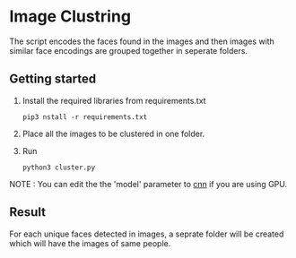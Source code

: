 # Image Clustring
The script encodes the faces found in the images and then images with similar face encodings are grouped together in seperate folders.

## Getting started

1. Install the required libraries from requirements.txt
    ```
    pip3 nstall -r requirements.txt
    ```
2. Place all the images to be clustered in one folder.

3. Run 
    ```
    python3 cluster.py
    ```
NOTE : You can edit the the 'model' parameter to [cnn](https://github.com/jaisanant0/image_clustring/blob/9a9f4016510176ecf08274d27a108faaa2ba59df/cluster.py#L30) if you are using GPU.

## Result

For each unique faces detected in images, a seprate folder will be created which will have the images of same people. 
